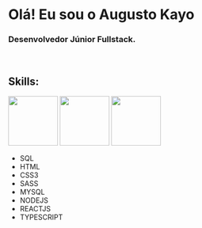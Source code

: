 # Olá! Eu sou o Augusto Kayo 

### Desenvolvedor Júnior Fullstack.


<div style="display: inline_block"><br>
  
  ## Skills:
  
  
   <img width="100px" src="https://cdn.jsdelivr.net/gh/devicons/devicon/icons/html5/html5-original-wordmark.svg" />
   <img width="100px" src="https://cdn.jsdelivr.net/gh/devicons/devicon/icons/mysql/mysql-original-wordmark.svg" />
    <img  width="100px" src="https://cdn.jsdelivr.net/gh/devicons/devicon/icons/javascript/javascript-original.svg" />


  
  * SQL
  * HTML 
  * CSS3
  * SASS
  * MYSQL
  * NODEJS
  * REACTJS
  * TYPESCRIPT
